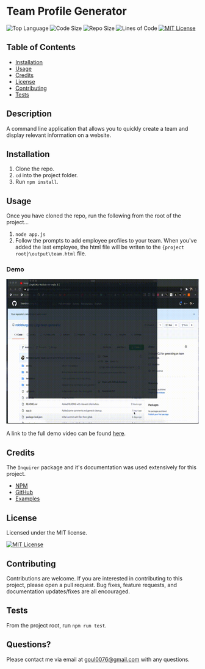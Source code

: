 # Team Profile Generator

![Top Language](https://img.shields.io/github/languages/top/nobleburgundy/jcg-team-generator?color=blue) ![Code Size](https://img.shields.io/github/languages/code-size/nobleburgundy/jcg-team-generator?color=blue) ![Repo Size](https://img.shields.io/github/repo-size/nobleburgundy/jcg-team-generator?color=blue) ![Lines of Code](https://img.shields.io/tokei/lines/github/nobleburgundy/jcg-team-generator?color=blue) [![MIT License](https://img.shields.io/apm/l/atomic-design-ui.svg?color=red)](https://github.com/nobleburgundy/jcg-team-generator/blob/master/LICENSE)

## Table of Contents

- [Installation](#installation)
- [Usage](#usage)
- [Credits](#credits)
- [License](#license)
- [Contributing](#contributing)
- [Tests](#tests)

## Description

A command line application that allows you to quickly create a team and display relevant information on a website.

## Installation

1. Clone the repo.
2. `cd` into the project folder.
3. Run `npm install`.

## Usage

Once you have cloned the repo, run the following from the root of the project...

1. `node app.js`
2. Follow the prompts to add employee profiles to your team. When you've added the last employee, the html file will be writen to the `{project root}\output\team.html` file.

### Demo

![Demo](./assets/demo.gif)

A link to the full demo video can be found [here](https://drive.google.com/file/d/1QwfZP3LBmE0h43CfmmIIsVW0ofoGZOdI/view?usp=sharing).

## Credits

The `Inquirer` package and it's documentation was used extensively for this project.

- [NPM](https://www.npmjs.com/package/inquirer)
- [GitHub](https://github.com/SBoudrias/Inquirer.js)
- [Examples](https://github.com/SBoudrias/Inquirer.js/tree/master/packages/inquirer/examples)

## License

Licensed under the MIT license.

[![MIT License](https://img.shields.io/apm/l/atomic-design-ui.svg?color=red)](https://github.com/nobleburgundy/jcg-team-generator/blob/master/LICENSE)

## Contributing

Contributions are welcome. If you are interested in contributing to this project, please open a pull request. Bug fixes, feature requests, and documentation updates/fixes are all encouraged.

## Tests

From the project root, run `npm run test`.

## Questions?

Please contact me via email at goul0076@gmail.com with any questions.
